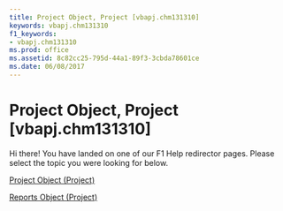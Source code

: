 ```yaml
---
title: Project Object, Project [vbapj.chm131310]
keywords: vbapj.chm131310
f1_keywords:
- vbapj.chm131310
ms.prod: office
ms.assetid: 8c82cc25-795d-44a1-89f3-3cbda78601ce
ms.date: 06/08/2017
---
```



# Project Object, Project [vbapj.chm131310]

Hi there! You have landed on one of our F1 Help redirector pages. Please select the topic you were looking for below.

[Project Object (Project)](http://msdn.microsoft.com/library/855c1ad9-0e84-f274-9e0e-2424e7cab447%28Office.15%29.aspx)

[Reports Object (Project)](http://msdn.microsoft.com/library/a9f4a13b-1907-dbe8-8077-fb1226bb8bb9%28Office.15%29.aspx)


